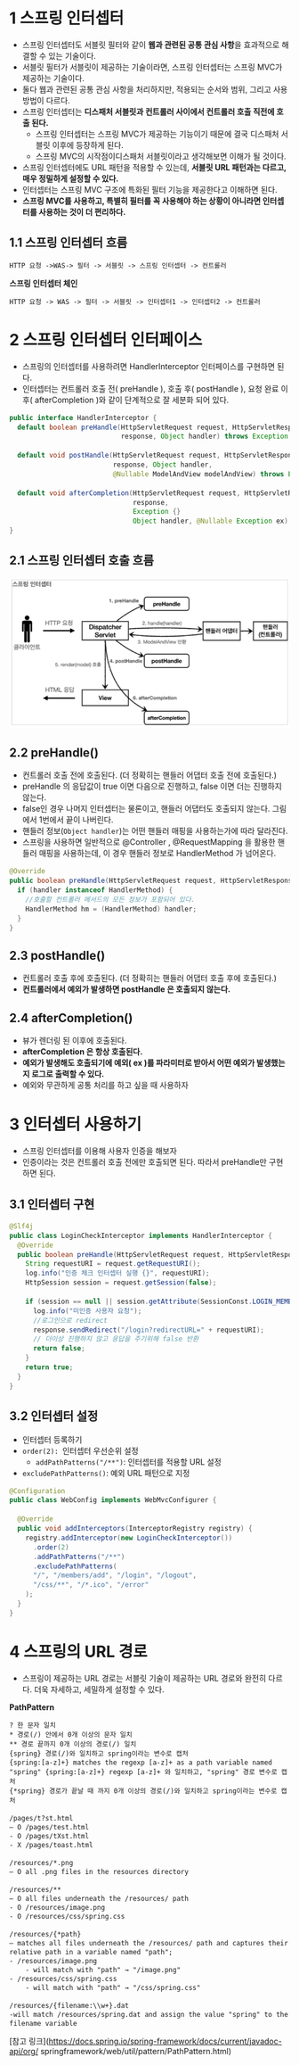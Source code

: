 # 1 스프링 인터셉터

* 스프링 인터셉터도 서블릿 필터와 같이 **웹과 관련된 공통 관심 사항**을 효과적으로 해결할 수 있는 기술이다. 
* 서블릿 필터가 서블릿이 제공하는 기술이라면, 스프링 인터셉터는 스프링 MVC가 제공하는 기술이다. 
* 둘다 웹과 관련된 공통 관심 사항을 처리하지만, 적용되는 순서와 범위, 그리고 사용방법이 다르다.
* 스프링 인터셉터는 **디스패처 서블릿과 컨트롤러 사이에서 컨트롤러 호출 직전에 호출 된다.**
  * 스프링 인터셉터는 스프링 MVC가 제공하는 기능이기 때문에 결국 디스패처 서블릿 이후에 등장하게 된다. 
  * 스프링 MVC의 시작점이디스패처 서블릿이라고 생각해보면 이해가 될 것이다.
*  스프링 인터셉터에도 URL 패턴을 적용할 수 있는데, **서블릿 URL 패턴과는 다르고, 매우 정밀하게 설정할 수 있다.**
* 인터셉터는 스프링 MVC 구조에 특화된 필터 기능을 제공한다고 이해하면 된다.
*  **스프링 MVC를 사용하고, 특별히 필터를 꼭 사용해야 하는 상황이 아니라면 인터셉터를 사용하는 것이 더 편리하다.**



## 1.1 스프링 인터셉터 흐름

```
HTTP 요청 ->WAS-> 필터 -> 서블릿 -> 스프링 인터셉터 -> 컨트롤러
```

**스프링 인터셉터 체인**

```
HTTP 요청 -> WAS -> 필터 -> 서블릿 -> 인터셉터1 -> 인터셉터2 -> 컨트롤러
```



# 2 스프링 인터셉터 인터페이스

* 스프링의 인터셉터를 사용하려면 HandlerInterceptor 인터페이스를 구현하면 된다.
* 인터셉터는 컨트롤러 호출 전( preHandle ), 호출 후( postHandle ), 요청 완료 이후( afterCompletion )와 같이 단계적으로 잘 세분화 되어 있다.

```java
public interface HandlerInterceptor {
  default boolean preHandle(HttpServletRequest request, HttpServletResponse
                            response, Object handler) throws Exception {}
  
  default void postHandle(HttpServletRequest request, HttpServletResponse
                          response, Object handler, 
                          @Nullable ModelAndView modelAndView) throws Exception {}
  
  default void afterCompletion(HttpServletRequest request, HttpServletResponse
                               response,
                               Exception {}
                               Object handler, @Nullable Exception ex) throws Exception {}
}
```

## 2.1 스프링 인터셉터 호출 흐름

![image-20211019211812228](./images/flow.png)



## 2.2 preHandle()

* 컨트롤러 호출 전에 호출된다. (더 정확히는 핸들러 어댑터 호출 전에 호출된다.)
* preHandle 의 응답값이 true 이면 다음으로 진행하고, false 이면 더는 진행하지 않는다.
* false인 경우 나머지 인터셉터는 물론이고, 핸들러 어댑터도 호출되지 않는다. 그림에서 1번에서 끝이 나버린다.
* 핸들러 정보(`Object handler`)는 어떤 핸들러 매핑을 사용하는가에 따라 달라진다. 
* 스프링을 사용하면 일반적으로 @Controller , @RequestMapping 을 활용한 핸들러 매핑을 사용하는데, 이 경우 핸들러 정보로 HandlerMethod 가 넘어온다.

```java
@Override
public boolean preHandle(HttpServletRequest request, HttpServletResponse response, Object handler) throws Exception {
  if (handler instanceof HandlerMethod) {
    //호출할 컨트롤러 메서드의 모든 정보가 포함되어 있다.
    HandlerMethod hm = (HandlerMethod) handler; 
  }
}
```



## 2.3 postHandle()

* 컨트롤러 호출 후에 호출된다. (더 정확히는 핸들러 어댑터 호출 후에 호출된다.)
* **컨트롤러에서 예외가 발생하면 postHandle 은 호출되지 않는다.**



## 2.4 afterCompletion()

* 뷰가 렌더링 된 이후에 호출된다.
* **afterCompletion 은 항상 호출된다.**
* **예외가 발생해도 호출되기에 예외( ex )를 파라미터로 받아서 어떤 예외가 발생했는지 로그로 출력할 수 있다.**
* 예외와 무관하게 공통 처리를 하고 싶을 때 사용하자

# 3 인터셉터 사용하기

* 스프링 인터셉터를 이용해 사용자 인증을 해보자
* 인증이라는 것은 컨트롤러 호출 전에만 호출되면 된다. 따라서 preHandle만 구현하면 된다.



## 3.1 인터셉터 구현

```java
@Slf4j
public class LoginCheckInterceptor implements HandlerInterceptor {
  @Override
  public boolean preHandle(HttpServletRequest request, HttpServletResponse response, Object handler) throws Exception {
    String requestURI = request.getRequestURI(); 
    log.info("인증 체크 인터셉터 실행 {}", requestURI);
    HttpSession session = request.getSession(false);
    
    if (session == null || session.getAttribute(SessionConst.LOGIN_MEMBER) == null) {
      log.info("미인증 사용자 요청");
      //로그인으로 redirect
      response.sendRedirect("/login?redirectURL=" + requestURI);
      // 더이상 진행하지 않고 응답을 주기위해 false 반환
      return false;
    }
    return true;
  }
} 
```



## 3.2 인터셉터 설정

* 인터셉터 등록하기
* `order(2): `인터셉터 우선순위 설정
  * `addPathPatterns("/**")`: 인터셉터를 적용할 URL 설정 
* `excludePathPatterns()`: 예외 URL 패턴으로 지정

```java
@Configuration
public class WebConfig implements WebMvcConfigurer {
  
  @Override
  public void addInterceptors(InterceptorRegistry registry) {
    registry.addInterceptor(new LoginCheckInterceptor())
      .order(2)
      .addPathPatterns("/**")
      .excludePathPatterns(
      "/", "/members/add", "/login", "/logout",
      "/css/**", "/*.ico", "/error"
    );
  }
}
```



# 4 스프링의 URL 경로

* 스프링이 제공하는 URL 경로는 서블릿 기술이 제공하는 URL 경로와 완전히 다르다. 더욱 자세하고, 세밀하게 설정할 수 있다.

**PathPattern**

```
? 한 문자 일치
* 경로(/) 안에서 0개 이상의 문자 일치
** 경로 끝까지 0개 이상의 경로(/) 일치
{spring} 경로(/)와 일치하고 spring이라는 변수로 캡처
{spring:[a-z]+} matches the regexp [a-z]+ as a path variable named "spring" {spring:[a-z]+} regexp [a-z]+ 와 일치하고, "spring" 경로 변수로 캡처
{*spring} 경로가 끝날 때 까지 0개 이상의 경로(/)와 일치하고 spring이라는 변수로 캡처

/pages/t?st.html 
— O /pages/test.html
- O /pages/tXst.html
- X /pages/toast.html

/resources/*.png 
— O all .png files in the resources directory

/resources/** 
— O all files underneath the /resources/ path
- O /resources/image.png 
- O /resources/css/spring.css

/resources/{*path} 
— matches all files underneath the /resources/ path and captures their relative path in a variable named "path";
- /resources/image.png
	- will match with "path" → "/image.png"
- /resources/css/spring.css 
	- will match with "path" → "/css/spring.css"

/resources/{filename:\\w+}.dat
-will match /resources/spring.dat and assign the value "spring" to the filename variable
```

[참고 링크](https://docs.spring.io/spring-framework/docs/current/javadoc-api/org/ springframework/web/util/pattern/PathPattern.html)

